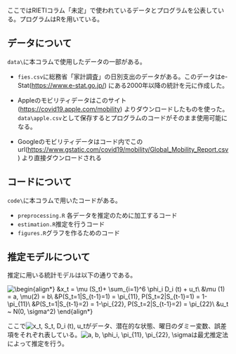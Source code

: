 ここではRIETIコラム「未定」で使われているデータとプログラムを公表している。プログラムはRを用いている。

## データについて
`data\`に本コラムで使用したデータの一部がある。

* `fies.csv`に総務省「家計調査」の日別支出のデータがある。このデータはe-Stat(https://www.e-stat.go.jp/) にある2000年以降の統計を元に作成した。

* Appleのモビリティデータはこのサイト(https://covid19.apple.com/mobility) よりダウンロードしたものを使った。`data\apple.csv`として保存するとプログラムのコードがそのまま使用可能になる。
* Googleのモビリティデータはコード内でこのurl(https://www.gstatic.com/covid19/mobility/Global_Mobility_Report.csv) より直接ダウンロードされる

## コードについて
`code\`に本コラムで用いたコードがある。
* `preprocessing.R`
各データを推定のために加工するコード
* `estimation.R`推定を行うコード
* `figures.R`グラフを作るためのコード


## 推定モデルについて

推定に用いる統計モデルは以下の通りである。

<!-- \begin{align*}
&x_t = \mu (S_t)+ \sum_{i=1}^6 D_i (t) \phi_i + u_t\\
&\mu (1) = a, \mu(2) = b\\
&P(S_t=1|S_{t-1}=1) = \pi_{11}, P(S_t=2|S_{t-1}=1) = 1-\pi_{11}\\
&P(S_t=1|S_{t-1}=2) = 1-\pi_{22}, P(S_t=2|S_{t-1}=2) = \pi_{22}\\
&u_t ~ N(0, \sigma^2)
\end{align*} -->

![\begin{align*}
&x_t = \mu (S_t)+ \sum_{i=1}^6  \phi_i D_i (t) + u_t\\
&\mu (1) = a, \mu(2) = b\\
&P(S_t=1|S_{t-1}=1) = \pi_{11}, P(S_t=2|S_{t-1}=1) = 1-\pi_{11}\\
&P(S_t=1|S_{t-1}=2) = 1-\pi_{22}, P(S_t=2|S_{t-1}=2) = \pi_{22}\\
&u_t ~ N(0, \sigma^2)
\end{align*}](https://render.githubusercontent.com/render/math?math=%5Cdisplaystyle+%5Cbegin%7Balign%2A%7D%0A%26x_t+%3D+%5Cmu+%28S_t%29%2B+%5Csum_%7Bi%3D1%7D%5E6++%5Cphi_i+D_i+%28t%29+%2B+u_t%5C%5C%0A%26%5Cmu+%281%29+%3D+a%2C+%5Cmu%282%29+%3D+b%5C%5C%0A%26P%28S_t%3D1%7CS_%7Bt-1%7D%3D1%29+%3D+%5Cpi_%7B11%7D%2C+P%28S_t%3D2%7CS_%7Bt-1%7D%3D1%29+%3D+1-%5Cpi_%7B11%7D%5C%5C%0A%26P%28S_t%3D1%7CS_%7Bt-1%7D%3D2%29+%3D+1-%5Cpi_%7B22%7D%2C+P%28S_t%3D2%7CS_%7Bt-1%7D%3D2%29+%3D+%5Cpi_%7B22%7D%5C%5C%0A%26u_t+%7E+N%280%2C+%5Csigma%5E2%29%0A%5Cend%7Balign%2A%7D)

ここで![x_t, S_t, D_i (t), u_t](https://render.githubusercontent.com/render/math?math=%5Cdisplaystyle+x_t%2C+S_t%2C+%5Cphi+%28t%29%2C+u_t)がデータ、潜在的な状態、曜日のダミー変数、誤差項をそれぞれ表している。![a, b, \phi_i, \pi_{11}, \pi_{22}, \sigma](https://render.githubusercontent.com/render/math?math=%5Cdisplaystyle+a%2C+b%2C+%5Cphi_i%2C+%5Cpi_%7B11%7D%2C+%5Cpi_%7B22%7D%2C+%5Csigma)は最尤推定法によって推定を行う。
